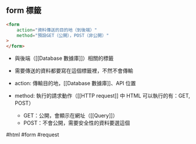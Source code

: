 ## form 標籤
```html
<form
	action="資料傳送的目的地（到後端）" 
	method="預設GET（公開），POST（非公開）"
>
</form>
```
- 與後端（[[Database 數據庫]]）相關的標籤
- 需要傳送的資料都要寫在這個標籤裡，不然不會傳輸

- action: 傳輸目的地，[[Database 數據庫]]、API 位置
- method: 執行的請求動作（[[HTTP request]] 中 HTML 可以執行的有：GET, POST）
	- GET：公開，會顯示在網址（[[Query]]）
	- POST：不會公開，需要安全性的資料要選這個



#html #form #request 